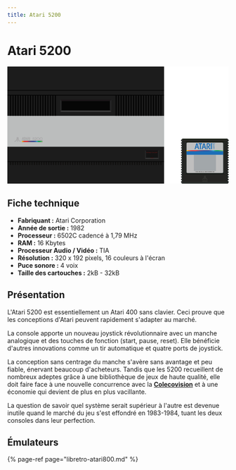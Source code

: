 ```yaml
---
title: Atari 5200
---
```


# Atari 5200

![](/migration-images/emulateurs/consoles-de-salon/atari-5200/image%20%2810%29.png)

## Fiche technique

* **Fabriquant :** Atari Corporation
* **Année de sortie :** 1982
* **Processeur :** 6502C cadencé à 1,79 MHz
* **RAM :** 16 Kbytes
* **Processeur Audio / Vidéo :** TIA
* **Résolution :** 320 x 192 pixels, 16 couleurs à l'écran
* **Puce sonore :** 4 voix
* **Taille des cartouches :** 2kB - 32kB

## Présentation

L'Atari 5200 est essentiellement un Atari 400 sans clavier. Ceci prouve que les conceptions d'Atari peuvent rapidement s'adapter au marché.

La console apporte un nouveau joystick révolutionnaire avec un manche analogique et des touches de fonction \(start, pause, reset\). Elle bénéficie d'autres innovations comme un tir automatique et quatre ports de joystick.

La conception sans centrage du manche s'avère sans avantage et peu fiable, énervant beaucoup d'acheteurs. Tandis que les 5200 recueillent de nombreux adeptes grâce à une bibliothèque de jeux de haute qualité, elle doit faire face à une nouvelle concurrence avec la [**Colecovision**](/fr/emulateurs/consoles-de-salon/colecovision) et à une économie qui devient de plus en plus vacillante.

La question de savoir quel système serait supérieur à l'autre est devenue inutile quand le marché du jeu s'est effondré en 1983-1984, tuant les deux consoles dans leur perfection.

## Émulateurs

{% page-ref page="libretro-atari800.md" %}

